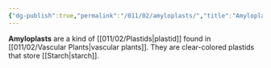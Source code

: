 ```yaml
---
{"dg-publish":true,"permalink":"/011/02/amyloplasts/","title":"Amyloplasts","tags":["BIOL412"],"noteIcon":"1","created":"2024-09-26T13:45:04.064-07:00","updated":"2024-09-26T15:02:49.905-07:00"}
---
```


**Amyloplasts** are a kind of [[011/02/Plastids\|plastid]] found in [[011/02/Vascular Plants\|vascular plants]]. They are clear-colored plastids that store [[Starch\|starch]].